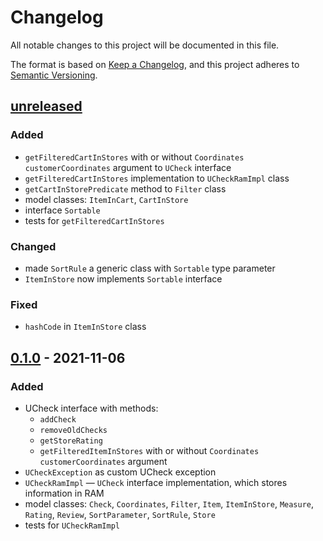 # Changelog

All notable changes to this project will be documented in this file.

The format is based on [Keep a Changelog](https://keepachangelog.com/en/1.0.0/),
and this project adheres to [Semantic Versioning](https://semver.org/spec/v2.0.0.html).

## [unreleased]

### Added
- `getFilteredCartInStores` with or without `Coordinates customerCoordinates` argument to `UCheck` interface
- `getFilteredCartInStores` implementation to `UCheckRamImpl` class
- `getCartInStorePredicate` method to `Filter` class
- model classes: `ItemInCart`, `CartInStore`
- interface `Sortable`
- tests for `getFilteredCartInStores`

### Changed
- made `SortRule` a generic class with `Sortable` type parameter
- `ItemInStore` now implements `Sortable` interface

### Fixed
- `hashCode` in `ItemInStore` class

## [0.1.0] - 2021-11-06

### Added
- UCheck interface with methods:
   * `addCheck`
   * `removeOldChecks`
   * `getStoreRating`
   * `getFilteredItemInStores` with or without `Coordinates customerCoordinates` argument
- `UCheckException` as custom UCheck exception
- `UCheckRamImpl` &mdash; `UCheck` interface implementation, which stores information in RAM
- model classes: `Check`, `Coordinates`, `Filter`, `Item`, `ItemInStore`, `Measure`, `Rating`, `Review`, `SortParameter`, `SortRule`, `Store`
- tests for `UCheckRamImpl`

[unreleased]: https://github.com/DLochmelis33/UCheck/pull/6
<!-- [0.3.0]: https://github.com/DLochmelis33/UCheck/compare/v0.2.0...v0.3.0 -->
<!-- [0.2.0]: https://github.com/DLochmelis33/UCheck/compare/v0.1.0...v0.2.0 -->
[0.1.0]: https://github.com/DLochmelis33/UCheck/releases/tag/v0.1.0
